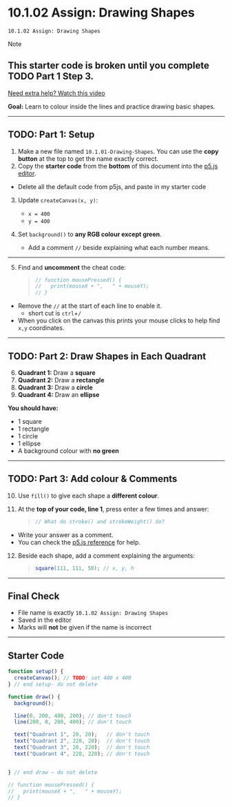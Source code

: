 # 10.1.02 Assign: Drawing Shapes

```
10.1.02 Assign: Drawing Shapes
```

> [!NOTE]
> ## This starter code is broken until you complete TODO Part 1 Step 3.
>  



[Need extra help? Watch this video](https://thecodingtrain.com/tracks/code-programming-with-p5-js/code/1-intro/3-shapes-drawing)

**Goal:** Learn to colour inside the lines and practice drawing basic shapes.

---

## **TODO: Part 1: Setup**

1. Make a new file named `10.1.01-Drawing-Shapes`. You can use the **copy button** at the top to get the name exactly correct.
2. Copy the **starter code** from the **bottom** of this document into the [p5.js editor](https://editor.p5js.org/). 
  * Delete all the default code from p5js, and paste in my starter code
3. Update `createCanvas(x, y)`:

   * `x = 400`
   * `y = 400`
4. Set `background()` to **any RGB colour except green**.

   * Add a comment `//` beside explaining what each number means.

---

5. Find and **uncomment** the cheat code:

    > ```js
    > // function mousePressed() {
    > //   print(mouseX + ",   " + mouseY);
    > // }
    > ```

* Remove the `//` at the start of each line to enable it.
  * short cut is `ctrl`+`/`
* When you click on the canvas this prints your mouse clicks to help find `x,y` coordinates.

---

## **TODO: Part 2: Draw Shapes in Each Quadrant**

6. **Quadrant 1:** Draw a **square**
7. **Quadrant 2:** Draw a **rectangle**
8. **Quadrant 3:** Draw a **circle**
9. **Quadrant 4:** Draw an **ellipse**

**You should have:**

* 1 square
* 1 rectangle
* 1 circle
* 1 ellipse
* A background colour with **no green**

---

## **TODO: Part 3: Add colour & Comments**

10. Use `fill()` to give each shape a **different colour**.
11. At the **top of your code, line 1**, press enter a few times and answer:

    >  ```js
    >  // What do stroke() and strokeWeight() do?
    > ```

* Write your answer as a comment.
* You can check the [p5.js reference](https://p5js.org/reference/) for help.

12. Beside each shape, add a comment explaining the arguments:

    > ```js
    > square(111, 111, 50); // x, y, h
    > ```

---

## **Final Check**

* File name is exactly `10.1.02 Assign: Drawing Shapes`
* Saved in the editor
* Marks will **not** be given if the name is incorrect

---

## **Starter Code**

```javascript
function setup() {
  createCanvas(); // TODO: set 400 x 400
} // end setup- do not delete

function draw() {
  background(); 

  line(0, 200, 400, 200); // don't touch
  line(200, 0, 200, 400); // don't touch

  text("Quadrant 1", 20, 20);   // don't touch
  text("Quadrant 2", 220, 20);  // don't touch
  text("Quadrant 3", 20, 220);  // don't touch
  text("Quadrant 4", 220, 220); // don't touch


} // end draw – do not delete

// function mousePressed() {
//   print(mouseX + ",   " + mouseY);
// }
```


